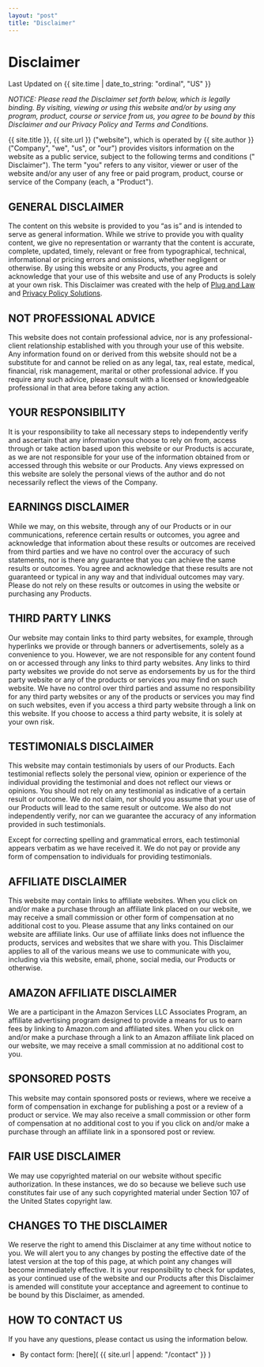 ```yaml
---
layout: "post"
title: "Disclaimer"
---
```


# Disclaimer

Last Updated on {{ site.time | date_to_string: "ordinal", "US" }}

*NOTICE: Please read the Disclaimer set forth below, which is legally binding. By visiting, viewing or using this
website and/or by using any program, product, course or service from us, you agree to be bound by this Disclaimer and
our Privacy Policy and Terms and Conditions.*

{{ site.title }}, {{ site.url }} ("website"), which is operated by {{ site.author }} ("Company", "we", "us", or "our")
provides visitors information on the website as a public service, subject to the following terms and conditions ("
Disclaimer"). The term "you" refers to any visitor, viewer or user of the website and/or any user of any free or paid
program, product, course or service of the Company (each, a "Product").

## GENERAL DISCLAIMER

The content on this website is provided to you “as is” and is intended to serve as general information. While we strive
to provide you with quality content, we give no representation or warranty that the content is accurate, complete,
updated, timely, relevant or free from typographical, technical, informational or pricing errors and omissions, whether
negligent or otherwise. By using this website or any Products, you agree and acknowledge that your use of this website
and use of any Products is solely at your own risk. This Disclaimer was created with the help
of [Plug and Law](https://plugandlaw.com/privacy-policy-generator)
and [Privacy Policy Solutions](https://privacypolicysolutions.com).

## NOT PROFESSIONAL ADVICE

This website does not contain professional advice, nor is any professional-client relationship established with you
through your use of this website. Any information found on or derived from this website should not be a substitute for
and cannot be relied on as any legal, tax, real estate, medical, financial, risk management, marital or other
professional advice. If you require any such advice, please consult with a licensed or knowledgeable professional in
that area before taking any action.

## YOUR RESPONSIBILITY

It is your responsibility to take all necessary steps to independently verify and ascertain that any information you
choose to rely on from, access through or take action based upon this website or our Products is accurate, as we are not
responsible for your use of the information obtained from or accessed through this website or our Products. Any views
expressed on this website are solely the personal views of the author and do not necessarily reflect the views of the
Company.

## EARNINGS DISCLAIMER

While we may, on this website, through any of our Products or in our communications, reference certain results or
outcomes, you agree and acknowledge that information about these results or outcomes are received from third parties and
we have no control over the accuracy of such statements, nor is there any guarantee that you can achieve the same
results or outcomes. You agree and acknowledge that these results are not guaranteed or typical in any way and that
individual outcomes may vary. Please do not rely on these results or outcomes in using the website or purchasing any
Products.

## THIRD PARTY LINKS

Our website may contain links to third party websites, for example, through hyperlinks we provide or through banners or
advertisements, solely as a convenience to you. However, we are not responsible for any content found on or accessed
through any links to third party websites. Any links to third party websites we provide do not serve as endorsements by
us for the third party website or any of the products or services you may find on such website. We have no control over
third parties and assume no responsibility for any third party websites or any of the products or services you may find
on such websites, even if you access a third party website through a link on this website. If you choose to access a
third party website, it is solely at your own risk.

## TESTIMONIALS DISCLAIMER

This website may contain testimonials by users of our Products. Each testimonial reflects solely the personal view,
opinion or experience of the individual providing the testimonial and does not reflect our views or opinions. You should
not rely on any testimonial as indicative of a certain result or outcome. We do not claim, nor should you assume that
your use of our Products will lead to the same result or outcome. We also do not independently verify, nor can we
guarantee the accuracy of any information provided in such testimonials.

Except for correcting spelling and grammatical errors, each testimonial appears verbatim as we have received it. We do
not pay or provide any form of compensation to individuals for providing testimonials.

## AFFILIATE DISCLAIMER

This website may contain links to affiliate websites. When you click on and/or make a purchase through an affiliate link
placed on our website, we may receive a small commission or other form of compensation at no additional cost to you.
Please assume that any links contained on our website are affiliate links. Our use of affiliate links does not influence
the products, services and websites that we share with you. This Disclaimer applies to all of the various means we use
to communicate with you, including via this website, email, phone, social media, our Products or otherwise.

## AMAZON AFFILIATE DISCLAIMER

We are a participant in the Amazon Services LLC Associates Program, an affiliate advertising program designed to provide
a means for us to earn fees by linking to Amazon.com and affiliated sites. When you click on and/or make a purchase
through a link to an Amazon affiliate link placed on our website, we may receive a small commission at no additional
cost to you.

## SPONSORED POSTS

This website may contain sponsored posts or reviews, where we receive a form of compensation in exchange for publishing
a post or a review of a product or service. We may also receive a small commission or other form of compensation at no
additional cost to you if you click on and/or make a purchase through an affiliate link in a sponsored post or review.

## FAIR USE DISCLAIMER

We may use copyrighted material on our website without specific authorization. In these instances, we do so because we
believe such use constitutes fair use of any such copyrighted material under Section 107 of the United States copyright
law.

## CHANGES TO THE DISCLAIMER

We reserve the right to amend this Disclaimer at any time without notice to you. We will alert you to any changes by
posting the effective date of the latest version at the top of this page, at which point any changes will become
immediately effective. It is your responsibility to check for updates, as your continued use of the website and our
Products after this Disclaimer is amended will constitute your acceptance and agreement to continue to be bound by this
Disclaimer, as amended.

## HOW TO CONTACT US

If you have any questions, please contact us using the information below.

- By contact form: [here]( {{ site.url | append: "/contact" }} )

